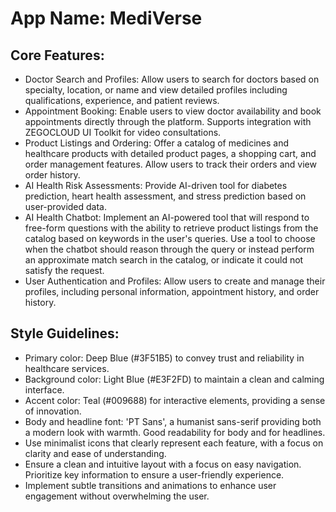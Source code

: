 # **App Name**: MediVerse

## Core Features:

- Doctor Search and Profiles: Allow users to search for doctors based on specialty, location, or name and view detailed profiles including qualifications, experience, and patient reviews.
- Appointment Booking: Enable users to view doctor availability and book appointments directly through the platform. Supports integration with ZEGOCLOUD UI Toolkit for video consultations.
- Product Listings and Ordering: Offer a catalog of medicines and healthcare products with detailed product pages, a shopping cart, and order management features. Allow users to track their orders and view order history.
- AI Health Risk Assessments: Provide AI-driven tool for diabetes prediction, heart health assessment, and stress prediction based on user-provided data.
- AI Health Chatbot: Implement an AI-powered tool that will respond to free-form questions with the ability to retrieve product listings from the catalog based on keywords in the user's queries. Use a tool to choose when the chatbot should reason through the query or instead perform an approximate match search in the catalog, or indicate it could not satisfy the request.
- User Authentication and Profiles: Allow users to create and manage their profiles, including personal information, appointment history, and order history.

## Style Guidelines:

- Primary color: Deep Blue (#3F51B5) to convey trust and reliability in healthcare services.
- Background color: Light Blue (#E3F2FD) to maintain a clean and calming interface.
- Accent color: Teal (#009688) for interactive elements, providing a sense of innovation.
- Body and headline font: 'PT Sans', a humanist sans-serif providing both a modern look with warmth. Good readability for body and for headlines.
- Use minimalist icons that clearly represent each feature, with a focus on clarity and ease of understanding.
- Ensure a clean and intuitive layout with a focus on easy navigation. Prioritize key information to ensure a user-friendly experience.
- Implement subtle transitions and animations to enhance user engagement without overwhelming the user.
